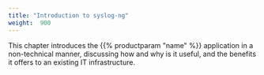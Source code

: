 ```yaml
---
title: "Introduction to syslog-ng"
weight:  900
---
```

<!-- DISCLAIMER: This file is based on the syslog-ng Open Source Edition documentation https://github.com/balabit/syslog-ng-ose-guides/commit/2f4a52ee61d1ea9ad27cb4f3168b95408fddfdf2 and is used under the terms of The syslog-ng Open Source Edition Documentation License. The file has been modified by Axoflow. -->

This chapter introduces the {{% productparam "name" %}} application in a non-technical manner, discussing how and why is it useful, and the benefits it offers to an existing IT infrastructure.
